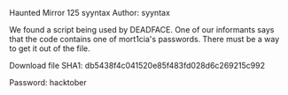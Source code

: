Haunted Mirror
125
syyntax
Author: syyntax

We found a script being used by DEADFACE. One of our informants says that the code contains one of mort1cia's passwords. There must be a way to get it out of the file.

Download file
SHA1: db5438f4c041520e85f483fd028d6c269215c992

Password: hacktober


